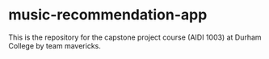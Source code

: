 # music-recommendation-app
This is the repository for the capstone project course (AIDI 1003) at Durham College by team mavericks.
